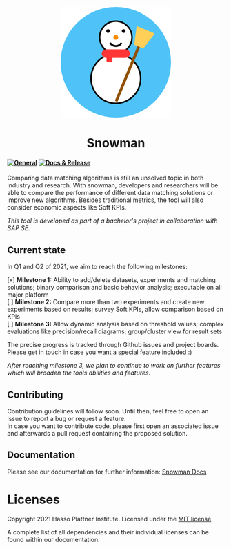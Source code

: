 <p align="center">
  <img src="docs/assets/V2-256.png" />
</p>
<h1 align="center">Snowman</h1>

#### [![General](https://github.com/HPI-Information-Systems/snowman/actions/workflows/general.yml/badge.svg)](https://github.com/HPI-Information-Systems/snowman/actions/workflows/general.yml) [![Docs & Release](https://github.com/HPI-Information-Systems/snowman/actions/workflows/main.yml/badge.svg)](https://github.com/HPI-Information-Systems/snowman/actions/workflows/main.yml)

Comparing data matching algorithms is still an unsolved topic in both industry and research.
With snowman, developers and researchers will be able to compare the performance of different data matching  solutions or improve new algorithms.
Besides traditional metrics, the tool will also consider economic aspects like Soft KPIs.

_This tool is developed as part of a bachelor's project in collaboration with SAP SE._

## Current state

In Q1 and Q2 of 2021, we aim to reach the following milestones:

[x] **Milestone 1:** Ability to add/delete datasets, experiments and matching solutions; binary comparison and basic behavior analysis; executable on all major platform  
[ ] **Milestone 2:** Compare more than two experiments and create new experiments based on results; survey Soft KPIs, allow comparison based on KPIs  
[ ] **Milestone 3:** Allow dynamic analysis based on threshold values; complex evaluations like precision/recall diagrams; group/cluster view for result sets  

The precise progress is tracked through Github issues and project boards. Please get in touch in case you want a special feature included :)

_After reaching milestone 3, we plan to continue to work on further features which will broaden the tools abilities and features._

## Contributing

Contribution guidelines will follow soon. Until then, feel free to open an issue to report a bug or request a feature.  
In case you want to contribute code, please first open an associated issue and afterwards a pull request containing the proposed solution.

## Documentation 

Please see our documentation for further information: [Snowman Docs](https://hpi-information-systems.github.io/snowman/)

# Licenses

Copyright 2021 Hasso Plattner Institute. Licensed under the [MIT license](./LICENSE).

A complete list of all dependencies and their individual licenses can be found within our documentation.
